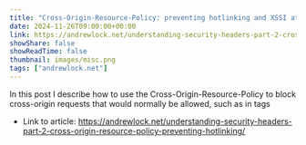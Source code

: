 ```yaml
---
title: "Cross-Origin-Resource-Policy: preventing hotlinking and XSSI attacks: Understanding cross-origin security headers - Part 2"
date: 2024-11-26T09:00:00+00:00
link: https://andrewlock.net/understanding-security-headers-part-2-cross-origin-resource-policy-preventing-hotlinking/
showShare: false
showReadTime: false
thumbnail: images/misc.png
tags: ["andrewlock.net"]
---
```

In this post I describe how to use the Cross-Origin-Resource-Policy to block cross-origin requests that would normally be allowed, such as in  tags

- Link to article: https://andrewlock.net/understanding-security-headers-part-2-cross-origin-resource-policy-preventing-hotlinking/